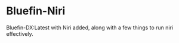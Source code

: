 # Bluefin-Niri

Bluefin-DX:Latest with Niri added, along with a few things to run niri effectively.

